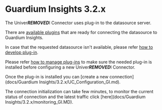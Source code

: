 # Guardium Insights 3.2.x
The Univer***REMOVED***l Connector uses plug-in to the datasource server.

There are [available plugins](docs/available_plugins.md) that are ready for connecting the datasource to Guardium Insights.

In case that the requested datasource isn't available, please refer [how to develop plug-in](docs/Guardium%20Insights/3.2.x/developing_plugins_gi.md).

Please refer [how to manage plug-ins](docs/Guardium%20Insights/3.2.x/Plugins_management.md) to make sure the needed plug-in is installed before configuring a new Univer***REMOVED***l Connector.

Once the plug-in is installed you can [create a new connection](docs/Guardium Insights/3.2.x/UC_Configuration_GI.md). 

The connection initialization can take few minutes, to monitor the current status of connection and the latest traffic click [here](docs/Guardium Insights/3.2.x/monitoring_GI.MD).
